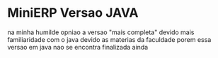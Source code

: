 # MiniERP Versao JAVA 

na minha humilde opniao a versao "mais completa" devido mais 
familiaridade com o java devido as materias da faculdade
porem essa versao em java nao se encontra finalizada ainda